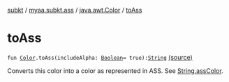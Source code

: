 [subkt](../../index.md) / [myaa.subkt.ass](../index.md) / [java.awt.Color](index.md) / [toAss](./to-ass.md)

# toAss

`fun `[`Color`](https://docs.oracle.com/javase/9/docs/api/java/awt/Color.html)`.toAss(includeAlpha: `[`Boolean`](https://kotlinlang.org/api/latest/jvm/stdlib/kotlin/-boolean/index.html)` = true): `[`String`](https://kotlinlang.org/api/latest/jvm/stdlib/kotlin/-string/index.html) [(source)](https://github.com/Myaamori/SubKt/blob/0.1.13/src/main/kotlin/myaa/subkt/ass/parser.kt#L898)

Converts this color into a color as represented in ASS.
See [String.assColor](../kotlin.-string/ass-color.md).

